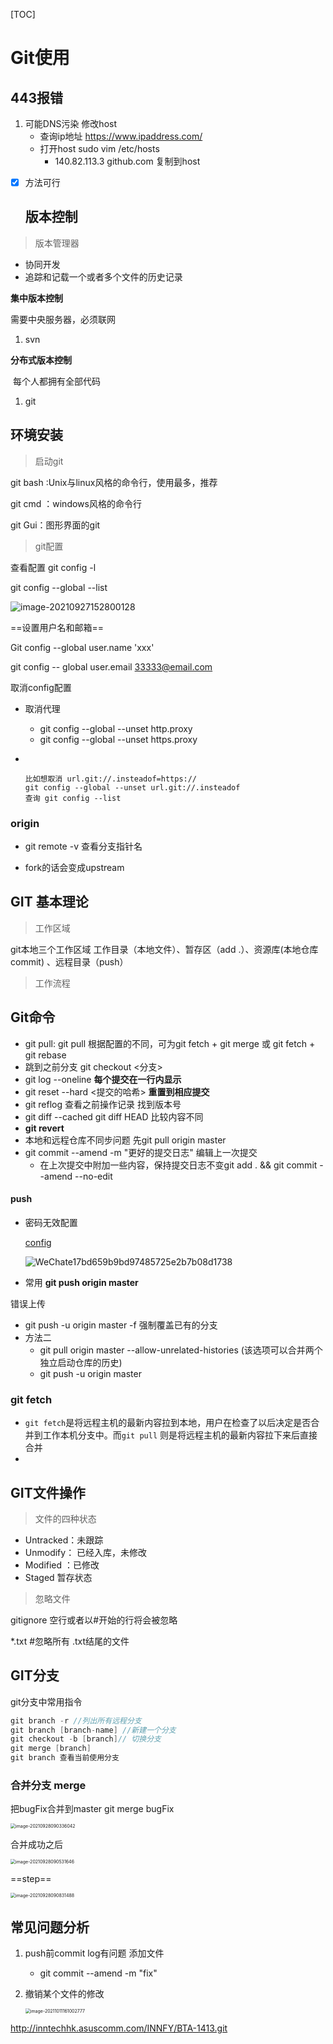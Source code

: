 [TOC]

# Git使用

## 443报错

1. 可能DNS污染 修改host   
   - 查询ip地址 https://www.ipaddress.com/
   - 打开host  sudo vim /etc/hosts  
     - 140.82.113.3 github.com 复制到host

- [x] 方法可行

  ## 版本控制

> 版本管理器

- 协同开发
- 追踪和记载一个或者多个文件的历史记录

**集中版本控制**

需要中央服务器，必须联网

1. svn

**分布式版本控制**

​	每个人都拥有全部代码

1. git

## 环境安装

> 启动git

git bash :Unix与linux风格的命令行，使用最多，推荐

git cmd ：windows风格的命令行

git Gui：图形界面的git 

> git配置 

查看配置 git config -l



git config --global --list

![image-20210927152800128](https://tva1.sinaimg.cn/large/008i3skNly1guv7w0sb6uj60o206oab102.jpg)

==设置用户名和邮箱==

Git config --global user.name 'xxx'

git config -- global user.email 33333@email.com



取消config配置

- 取消代理

  - git config --global --unset http.proxy
  - git config --global --unset https.proxy

- ​

  ```
  比如想取消 url.git://.insteadof=https://
  git config --global --unset url.git://.insteadof
  查询 git config --list
  ```

### origin

- git remote -v 查看分支指针名

- fork的话会变成upstream


## GIT 基本理论

> 工作区域

git本地三个工作区域  工作目录（本地文件）、暂存区（add .）、资源库(本地仓库 commit) 、远程目录（push）

> 工作流程

## Git命令

- git pull:  git pull 根据配置的不同，可为git fetch + git merge 或 git fetch + git rebase
- 跳到之前分支  git checkout  <分支>
- git log --oneline       **每个提交在一行内显示**
- git reset --hard <提交的哈希> **重置到相应提交**
- git reflog 查看之前操作记录 找到版本号
- git diff --cached git diff HEAD 比较内容不同
- **git revert**
- 本地和远程仓库不同步问题 先git pull origin master
- git commit --amend -m "更好的提交日志"  编辑上一次提交
  - 在上次提交中附加一些内容，保持提交日志不变git add . && git commit --amend --no-edit

#### push

- 密码无效配置

  [config]()

  ![WeChate17bd659b9bd97485725e2b7b08d1738](/Users/feellife/Library/Containers/com.tencent.xinWeChat/Data/Library/Caches/com.tencent.xinWeChat/2.0b4.0.9/4100b5b68703b908e35e8fd25bba4804/dragImgTmp/WeChate17bd659b9bd97485725e2b7b08d1738.png)



- 常用 **git push origin master**

错误上传

- git push -u origin master -f   强制覆盖已有的分支
- 方法二
  - git pull origin master --allow-unrelated-histories (该选项可以合并两个独立启动仓库的历史)
  - git push -u origin master

### git fetch

- `git fetch`是将远程主机的最新内容拉到本地，用户在检查了以后决定是否合并到工作本机分支中。而`git pull` 则是将远程主机的最新内容拉下来后直接合并
- ​

## GIT文件操作

> 文件的四种状态

- Untracked：未跟踪
- Unmodify： 已经入库，未修改
- Modified ：已修改
- Staged 暂存状态

> 忽略文件

gitignore  空行或者以#开始的行将会被忽略

*.txt #忽略所有 .txt结尾的文件

## GIT分支

git分支中常用指令

```swift
git branch -r //列出所有远程分支
git branch [branch-name] //新建一个分支
git checkout -b [branch]// 切换分支
git merge [branch] 
git branch 查看当前使用分支
```

### 合并分支 merge

把bugFix合并到master  git merge bugFix

<img src="https://tva1.sinaimg.cn/large/008i3skNgy1guw2gs6uszj60ky0kkmxv02.jpg" alt="image-20210928090336042" style="zoom:50%;" />

合并成功之后

<img src="https://tva1.sinaimg.cn/large/008i3skNgy1guw2gg6u91j60kq0js75202.jpg" alt="image-20210928090531646" style="zoom:50%;" />

==step==

<img src="https://tva1.sinaimg.cn/large/008i3skNgy1guw2jjznsuj60q40gmmxx02.jpg" alt="image-20210928090831488" style="zoom:50%;" />

## 常见问题分析

1. push前commit log有问题 添加文件

   - git commit --amend -m "fix"

2. 撤销某个文件的修改 

   <img src="https://tva1.sinaimg.cn/large/008i3skNgy1gvbfs6xf60j60qk03k74p02.jpg" alt="image-20211011161002777" style="zoom:50%;" />

http://inntechhk.asuscomm.com/INNFY/BTA-1413.git
